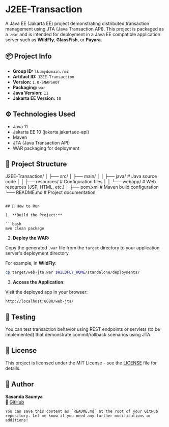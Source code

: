 

# J2EE-Transaction

A Java EE (Jakarta EE) project demonstrating distributed transaction management using JTA (Java Transaction API). This project is packaged as a `.war` and is intended for deployment in a Java EE compatible application server such as **WildFly**, **GlassFish**, or **Payara**.

## 📦 Project Info

- **Group ID:** `lk.mydomain.rmi`
- **Artifact ID:** `J2EE-Transaction`
- **Version:** `1.0-SNAPSHOT`
- **Packaging:** `war`
- **Java Version:** `11`
- **Jakarta EE Version:** `10`

## ⚙️ Technologies Used

- Java 11
- Jakarta EE 10 (jakarta.jakartaee-api)
- Maven
- JTA (Java Transaction API)
- WAR packaging for deployment

## 📁 Project Structure


J2EE-Transaction/
│
├── src/
│   ├── main/
│   │   ├── java/               # Java source code
│   │   ├── resources/          # Configuration files
│   │   └── webapp/             # Web resources (JSP, HTML, etc.)
│
├── pom.xml                     # Maven build configuration
└── README.md                   # Project documentation
```

## 🚀 How to Run

1. **Build the Project:**

```bash
mvn clean package
```

2. **Deploy the WAR:**

Copy the generated `.war` file from the `target` directory to your application server's deployment directory.

For example, in **WildFly**:

```bash
cp target/web-jta.war $WILDFLY_HOME/standalone/deployments/
```

3. **Access the Application:**

Visit the deployed app in your browser:

```
http://localhost:8080/web-jta/
```

## 🧪 Testing

You can test transaction behavior using REST endpoints or servlets (to be implemented) that demonstrate commit/rollback scenarios using JTA.

## 📄 License

This project is licensed under the MIT License - see the [LICENSE](LICENSE) file for details.

## 🙌 Author

**Sasanda Saumya**  
🔗 [GitHub](https://github.com/SasadaSaumya)
```
You can save this content as `README.md` at the root of your GitHub repository. Let me know if you need any further modifications or additions!
